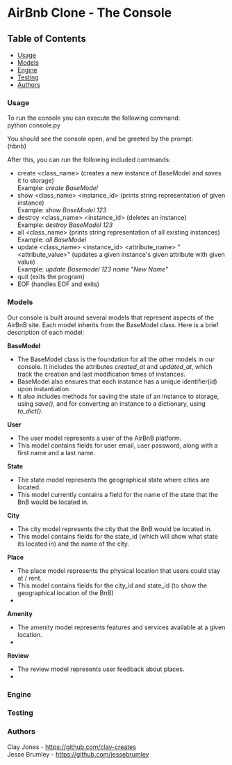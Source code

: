 # AirBnb Clone - The Console

## Table of Contents
- [Usage](#usage)
- [Models](#models)
- [Engine](#engine)
- [Testing](#testing)
- [Authors](#authors)

### Usage

To run the console you can execute the following command:  
python console.py  

You should see the console open, and be greeted by the prompt:  
(hbnb)  

After this, you can run the following included commands:  
- create <class_name> (creates a new instance of BaseModel and saves it to storage)  
Example: <em>create BaseModel</em>
- show <class_name> <instance_id> (prints string representation of given instance)  
Example: <em>show BaseModel 123</em>
- destroy <class_name> <instance_id> (deletes an instance)  
Example: <em>destroy BaseModel 123</em>
- all <class_name> (prints string representation of all existing instances)  
Example: <em>all BaseModel</em>
- update <class_name> <instance_id> <attribute_name> "<attribute_value>" (updates a given instance's given attribute with given value)  
Example: <em>update Basemodel 123 name "New Name"</em>
- quit (exits the program)
- EOF (handles EOF and exits)

### Models

Our console is built around several models that represent aspects of the AirBnB site. Each model inherits from the BaseModel class. Here is a brief description of each model:

<strong>BaseModel</strong>  
- The BaseModel class is the foundation for all the other models in our console. It includes the attributes <em>created_at</em> and <em>updated_at</em>, which track the creation and last modification times of instances.
- BaseModel also ensures that each instance has a unique identifier(id) upon instantiation.
- It also includes methods for saving the state of an instance to storage, using <em>save()</em>, and for converting an instance to a dictionary, using <em>to_dict()</em>.

<strong>User</strong>  
- The user model represents a user of the AirBnB platform.
- This model contains fields for user email, user password, along with a first name and a last name.

<strong>State</strong>  
- The state model represents the geographical state where cities are located.
- This model currently contains a field for the name of the state that the BnB would be located in.

<strong>City</strong>  
- The city model represents the city that the BnB would be located in.
- This model contains fields for the state_id (which will show what state its located in) and the name of the city.

<strong>Place</strong>  
- The place model represents the physical location that users could stay at / rent.
- This model contains fields for the city_id and state_id (to show the geographical location of the BnB)
- 

<strong>Amenity</strong>  
- The amenity model represents features and services available at a given location.
- 

<strong>Review</strong>  
- The review model represents user feedback about places.
- 

### Engine



### Testing



### Authors

Clay Jones - https://github.com/clay-creates  
Jesse Brumley - https://github.com/jessebrumley